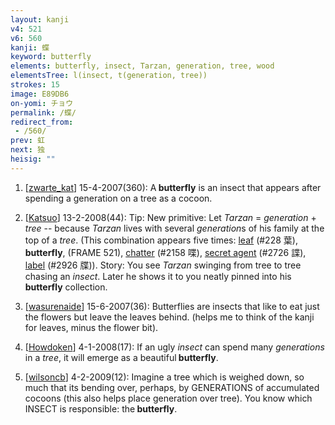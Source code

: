 ```yaml
---
layout: kanji
v4: 521
v6: 560
kanji: 蝶
keyword: butterfly
elements: butterfly, insect, Tarzan, generation, tree, wood
elementsTree: l(insect, t(generation, tree))
strokes: 15
image: E89DB6
on-yomi: チョウ
permalink: /蝶/
redirect_from:
 - /560/
prev: 虹
next: 独
heisig: ""
---
```


1) [<a href="http://kanji.koohii.com/profile/zwarte_kat">zwarte_kat</a>] 15-4-2007(360): A<strong> butterfly</strong> is an insect that appears after spending a generation on a tree as a cocoon.

2) [<a href="http://kanji.koohii.com/profile/Katsuo">Katsuo</a>] 13-2-2008(44): Tip: New primitive: Let <em>Tarzan</em> = <em>generation</em> + <em>tree</em> -- because <em>Tarzan</em> lives with several <em>generation</em>s of his family at the top of a <em>tree</em>. (This combination appears five times: <a href="../v4/228.html">leaf</a> (#228 葉),<strong> butterfly</strong>, (FRAME 521), <a href="../v4/2158.html">chatter</a> (#2158 喋), <a href="../v4/2726.html">secret agent</a> (#2726 諜), <a href="../v4/2926.html">label</a> (#2926 牒)). Story: You see <em>Tarzan</em> swinging from tree to tree chasing an <em>insect</em>. Later he shows it to you neatly pinned into his<strong> butterfly</strong> collection.

3) [<a href="http://kanji.koohii.com/profile/wasurenaide">wasurenaide</a>] 15-6-2007(36): Butterflies are insects that like to eat just the flowers but leave the leaves behind. (helps me to think of the kanji for leaves, minus the flower bit).

4) [<a href="http://kanji.koohii.com/profile/Howdoken">Howdoken</a>] 4-1-2008(17): If an ugly <em>insect</em> can spend many <em>generations</em> in a <em>tree</em>, it will emerge as a beautiful<strong> butterfly</strong>.

5) [<a href="http://kanji.koohii.com/profile/wilsoncb">wilsoncb</a>] 4-2-2009(12): Imagine a tree which is weighed down, so much that its bending over, perhaps, by GENERATIONS of accumulated cocoons (this also helps place generation over tree). You know which INSECT is responsible: the<strong> butterfly</strong>.

